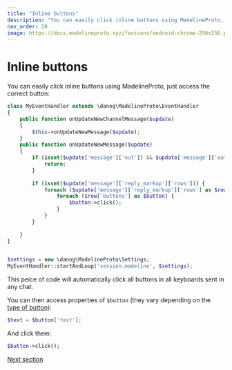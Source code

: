 ```yaml
---
title: "Inline buttons"
description: "You can easily click inline buttons using MadelineProto, just access the correct button:"
nav_order: 20
image: https://docs.madelineproto.xyz/favicons/android-chrome-256x256.png
---
```

# Inline buttons

You can easily click inline buttons using MadelineProto, just access the correct button:

```php
class MyEventHandler extends \danog\MadelineProto\EventHandler
{
    public function onUpdateNewChannelMessage($update)
    {
        $this->onUpdateNewMessage($update);
    }
    public function onUpdateNewMessage($update)
    {
        if (isset($update['message']['out']) && $update['message']['out']) {
            return;
        }
        
        if (isset($update['message']['reply_markup']['rows'])) {
            foreach ($update['message']['reply_markup']['rows'] as $row) {
                foreach ($row['buttons'] as $button) {
                    $button->click();
                }
            }
        }
        
    }
}


$settings = new \danog\MadelineProto\Settings;
MyEventHandler::startAndLoop('session.madeline', $settings);
```

This peice of code will automatically click all buttons in all keyboards sent in any chat.

You can then access properties of `$button` (they vary depending on the [type of button](https://docs.madelineproto.xyz/API_docs/types/KeyboardButton.html)):

```php
$text = $button['text'];
```

And click them:

```php
$button->click();
```

<a href="https://docs.madelineproto.xyz/docs/SECRET_CHATS.html">Next section</a>